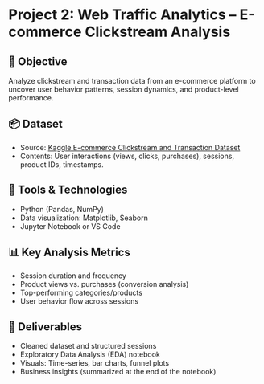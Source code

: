 # Project 2: Web Traffic Analytics – E-commerce Clickstream Analysis

## 🧠 Objective
Analyze clickstream and transaction data from an e-commerce platform to uncover user behavior patterns, session dynamics, and product-level performance.

## 📦 Dataset
- Source: [Kaggle E-commerce Clickstream and Transaction Dataset](https://www.kaggle.com/datasets/waqi786/e-commerce-clickstream-and-transaction-dataset)
- Contents: User interactions (views, clicks, purchases), sessions, product IDs, timestamps.

## 🧰 Tools & Technologies
- Python (Pandas, NumPy)
- Data visualization: Matplotlib, Seaborn
- Jupyter Notebook or VS Code

## 📊 Key Analysis Metrics
- Session duration and frequency
- Product views vs. purchases (conversion analysis)
- Top-performing categories/products
- User behavior flow across sessions

## 🎯 Deliverables
- Cleaned dataset and structured sessions
- Exploratory Data Analysis (EDA) notebook
- Visuals: Time-series, bar charts, funnel plots
- Business insights (summarized at the end of the notebook)
